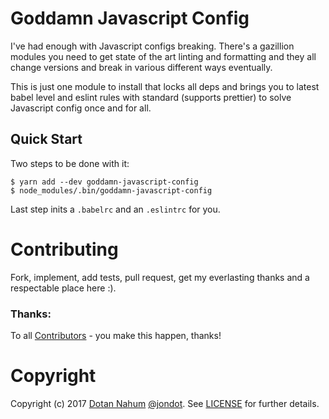 # Goddamn Javascript Config

I've had enough with Javascript configs breaking. There's a gazillion modules you need
to get state of the art linting and formatting and they all change versions and break
in various different ways eventually.

This is just one module to install that locks all deps and brings you to latest
babel level and eslint rules with standard (supports prettier) to solve
Javascript config once and for all.

## Quick Start

Two steps to be done with it:

```
$ yarn add --dev goddamn-javascript-config
$ node_modules/.bin/goddamn-javascript-config
```

Last step inits a `.babelrc` and an `.eslintrc` for you.

# Contributing

Fork, implement, add tests, pull request, get my everlasting thanks and a respectable place here :).


### Thanks:

To all [Contributors](https://github.com/jondot/hyperparams/graphs/contributors) - you make this happen, thanks!


# Copyright

Copyright (c) 2017 [Dotan Nahum](http://gplus.to/dotan) [@jondot](http://twitter.com/jondot). See [LICENSE](LICENSE) for further details.
